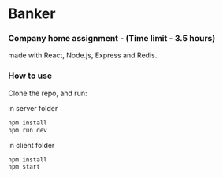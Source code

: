 # Banker

### Company home assignment - (Time limit - 3.5 hours)
made with React, Node.js, Express and Redis.

### How to use
Clone the repo, and run:

in server folder

```bash
npm install
npm run dev
```
in client folder

```bash
npm install
npm start
```
